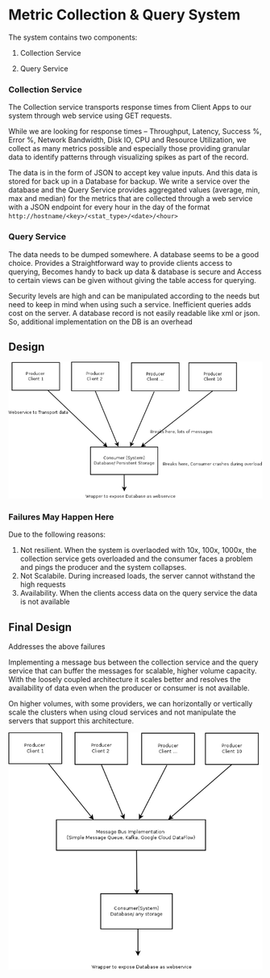# Metric Collection & Query System
The system contains two components:

1.	Collection Service

2.	Query Service

### Collection Service

The Collection service transports response times from Client Apps to our system through web service using GET requests.

While we are looking for response times – Throughput, Latency, Success %, Error %, Network Bandwidth, Disk IO, CPU and Resource Utilization, we collect as many metrics possible and especially those providing granular data to identify patterns through visualizing spikes as part of the record.

The data is in the form of JSON to accept key value inputs. And this data is stored for back up in a Database for backup. We write a service over the database and the Query Service provides aggregated values (average, min, max and median) for the metrics that are collected through a web service with a JSON endpoint for every hour in the day of the format ```http://hostname/<key>/<stat_type>/<date>/<hour>```

### Query Service

The data needs to be dumped somewhere. A database seems to be a good choice. Provides a Straightforward way to provide clients access to querying, Becomes handy to back up data & database is secure and Access to certain views can be given without giving the table access for querying.

Security levels are high and can be manipulated according to the needs but need to keep in mind when using such a service. Inefficient queries adds cost on the server. A database record is not easily readable like xml or json. So, additional implementation on the DB is an overhead

## Design
![Alt text](initialsystemdesign.png?raw=true "Optional Title")


### Failures May Happen Here
Due to the following reasons:

1. Not resilient. When the system is overlaoded with 10x, 100x, 1000x, the collection service gets overloaded and the consumer faces a problem and pings the producer and the system collapses.
2. Not Scalabile. During increased loads, the server cannot withstand the high requests
3. Availability. When the clients access data on the query service the data is not available


## Final Design

Addresses the above failures

Implementing a message bus between the collection service and the query service that can buffer the messages for scalable, higher volume capacity. With the loosely coupled architecture it scales better and resolves the availability of data even when the producer or consumer is not available.

On higher volumes, with some providers, we can horizontally or vertically scale the clusters when using cloud services and not manipulate the servers that support this architecture.

![Alt text](systemdesign.png?raw=true "Optional Title")


